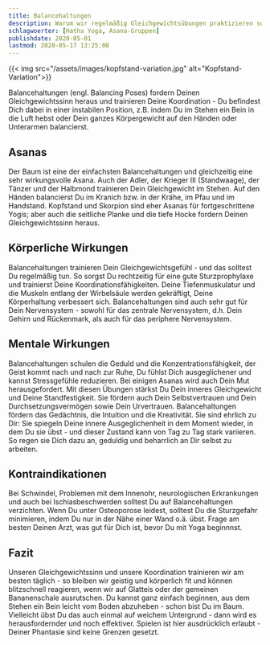 ```yaml
---
title: Balancehaltungen
description: Warum wir regelmäßig Gleichgewichtsübungen praktizieren sollten
schlagwoerter: [Hatha Yoga, Asana-Gruppen]
publishdate: 2020-05-01
lastmod: 2020-05-17 13:25:00
---
```


{{< img src="/assets/images/kopfstand-variation.jpg" alt="Kopfstand-Variation">}}

Balancehaltungen (engl. Balancing Poses) fordern Deinen Gleichgewichtssinn heraus und trainieren Deine Koordination - Du befindest Dich dabei in einer instabilen Position, z.B. indem Du im Stehen ein Bein in die Luft hebst oder Dein ganzes Körpergewicht auf den Händen oder Unterarmen balancierst.

## Asanas

Der Baum ist eine der einfachsten Balancehaltungen und gleichzeitig eine sehr wirkungsvolle Asana. Auch der Adler, der Krieger III (Standwaage), der Tänzer und der Halbmond trainieren Dein Gleichgewicht im Stehen. Auf den Händen balancierst Du im Kranich bzw. in der Krähe, im Pfau und im Handstand. Kopfstand und Skorpion sind eher Asanas für fortgeschrittene Yogis; aber auch die seitliche Planke und die tiefe Hocke fordern Deinen Gleichgewichtssinn heraus. 


## Körperliche Wirkungen

Balancehaltungen trainieren Dein Gleichgewichtsgefühl - und das solltest Du regelmäßig tun. So sorgst Du rechtzeitig für eine gute Sturzprophylaxe und trainierst Deine Koordinationsfähigkeiten. Deine Tiefenmuskulatur und die Muskeln entlang der Wirbelsäule werden gekräftigt, Deine Körperhaltung verbessert sich. Balancehaltungen sind auch sehr gut für Dein Nervensystem - sowohl für das zentrale Nervensystem, d.h. Dein Gehirn und Rückenmark, als auch für das periphere Nervensystem.


## Mentale Wirkungen

Balancehaltungen schulen die Geduld und die Konzentrationsfähigkeit, der Geist kommt nach und nach zur Ruhe, Du fühlst Dich ausgeglichener und kannst Stressgefühle reduzieren. Bei einigen Asanas wird auch Dein Mut herausgefordert. Mit diesen Übungen stärkst Du Dein inneres Gleichgewicht und Deine Standfestigkeit. Sie fördern auch Dein Selbstvertrauen und Dein Durchsetzungsvermögen sowie Dein Urvertrauen. Balancehaltungen fördern das Gedächtnis, die Intuition und die Kreativität. Sie sind ehrlich zu Dir: Sie spiegeln Deine innere Ausgeglichenheit in dem Moment wieder, in dem Du sie übst - und dieser Zustand kann von Tag zu Tag stark variieren. So regen sie Dich dazu an, geduldig und beharrlich an Dir selbst zu arbeiten.


## Kontraindikationen

Bei Schwindel, Problemen mit dem Innenohr, neurologischen Erkrankungen und auch bei Ischiasbeschwerden solltest Du auf Balancehaltungen verzichten. Wenn Du unter Osteoporose leidest, solltest Du die Sturzgefahr minimieren, indem Du nur in der Nähe einer Wand o.ä. übst. Frage am besten Deinen Arzt, was gut für Dich ist, bevor Du mit Yoga beginnnst.


## Fazit

Unseren Gleichgewichtssinn und unsere Koordination trainieren wir am besten täglich - so bleiben wir geistig und körperlich fit und können blitzschnell reagieren, wenn wir auf Glatteis oder der gemeinen Bananenschale ausrutschen. Du kannst ganz einfach beginnen, aus dem Stehen ein Bein leicht vom Boden abzuheben - schon bist Du im Baum. Vielleicht übst Du das auch einmal auf weichem Untergrund - dann wird es herausfordernder und noch effektiver. Spielen ist hier ausdrücklich erlaubt - Deiner Phantasie sind keine Grenzen gesetzt.